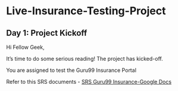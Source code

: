 # Live-Insurance-Testing-Project

## Day 1: Project Kickoff

Hi Fellow Geek,
 
It’s time to do some serious reading! The project has kicked-off.
 
You are assigned to test the Guru99 Insurance Portal

Refer to this SRS documents - [SRS Guru99 Insurance-Google Docs](https://github.com/tsokomalusi/Live-Insurance-Testing-Project/blob/main/Resources/SRS%20Guru99%20Insurance.pdf)

